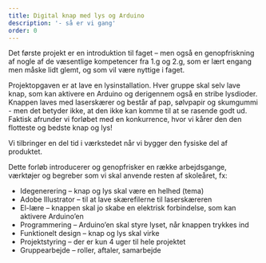 ```yaml
---
title: Digital knap med lys og Arduino
description: '- så er vi gang'
order: 0
---
```

Det første projekt er en introduktion til faget – men også en genopfriskning af nogle af de væsentlige kompetencer fra 1.g og 2.g, som er lært engang men måske lidt glemt, og som vil være nyttige i faget.

Projektopgaven er at lave en lysinstallation. Hver gruppe skal selv lave knap, som kan aktivere en Arduino og derigennem også en stribe lysdioder. Knappen laves med laserskærer og består af pap, sølvpapir og skumgummi - men det betyder ikke, at den ikke kan komme til at se rasende godt ud. Faktisk afrunder vi forløbet med en konkurrence, hvor vi kårer den den flotteste og bedste knap og lys!

Vi tilbringer en del tid i værkstedet når vi bygger den fysiske del af produktet.

Dette forløb introducerer og genopfrisker en række arbejdsgange, værktøjer og begreber som vi skal anvende resten af skoleåret, fx: 

- Idegenerering – knap og lys skal være en helhed (tema)
- Adobe Illustrator – til at lave skærefilerne til laserskæreren
- El-lære – knappen skal jo skabe en elektrisk forbindelse, som kan aktivere Arduino’en
- Programmering – Arduino’en skal styre lyset, når knappen trykkes ind
- Funktionelt design – knap og lys skal virke
- Projektstyring – der er kun 4 uger til hele projektet
- Gruppearbejde – roller, aftaler, samarbejde
